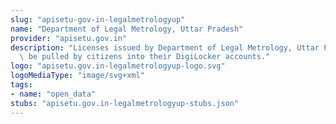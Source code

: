 ```yaml
---
slug: "apisetu-gov-in-legalmetrologyup"
name: "Department of Legal Metrology, Uttar Pradesh"
provider: "apisetu.gov.in"
description: "Licenses issued by Department of Legal Metrology, Uttar Pradesh can\
  \ be pulled by citizens into their DigiLocker accounts."
logo: "apisetu.gov.in-legalmetrologyup-logo.svg"
logoMediaType: "image/svg+xml"
tags:
- name: "open_data"
stubs: "apisetu.gov.in-legalmetrologyup-stubs.json"
---
```

